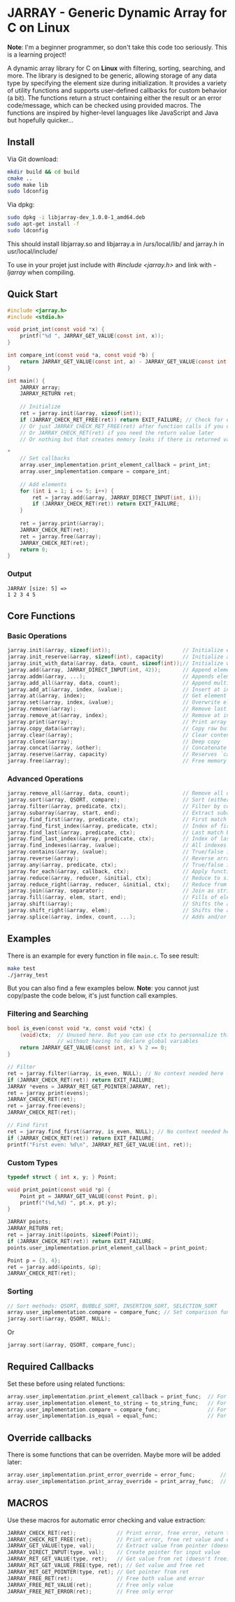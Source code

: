 # JARRAY - Generic Dynamic Array for C on Linux

**Note**: I'm a beginner programmer, so don't take this code too seriously. This is a learning project!

A dynamic array library for C on **Linux** with filtering, sorting, searching, and more. The library is designed to be generic, allowing storage of any data type by specifying the element size during initialization. 
It provides a variety of utility functions and supports user-defined callbacks for custom behavior (a bit). The functions return a struct containing either the result or an error code/message, which can be checked using provided macros. 
The functions are inspired by higher-level languages like JavaScript and Java but hopefully quicker...

## Install

Via Git download:
```bash
mkdir build && cd build
cmake ..
sudo make lib
sudo ldconfig
```

Via dpkg:

```bash
sudo dpkg -i libjarray-dev_1.0.0-1_amd64.deb
sudo apt-get install -f
sudo ldconfig
```
This should install libjarray.so and libjarray.a in /urs/local/lib/ and jarray.h in usr/local/include/

To use in your projet just include with *#include <jarray.h>* and link with *-ljarray* when compiling.

## Quick Start

```c
#include <jarray.h>
#include <stdio.h>

void print_int(const void *x) {
    printf("%d ", JARRAY_GET_VALUE(const int, x));
}

int compare_int(const void *a, const void *b) {
    return JARRAY_GET_VALUE(const int, a) - JARRAY_GET_VALUE(const int, b);
}

int main() {
    JARRAY array;
    JARRAY_RETURN ret;
    
    // Initialize
    ret = jarray.init(&array, sizeof(int));
    if (JARRAY_CHECK_RET_FREE(ret)) return EXIT_FAILURE; // Check for errors and return
    // Or just JARRAY_CHECK_RET_FREE(ret) after function calls if you don't need to return
    // Or JARRAY_CHECK_RET(ret) if you need the return value later
    // Or nothing but that creates memory leaks if there is returned value or an error

*
    // Set callbacks
    array.user_implementation.print_element_callback = print_int;
    array.user_implementation.compare = compare_int;
    
    // Add elements
    for (int i = 1; i <= 5; i++) {
        ret = jarray.add(&array, JARRAY_DIRECT_INPUT(int, i));
        if (JARRAY_CHECK_RET(ret)) return EXIT_FAILURE;
    }
    
    ret = jarray.print(&array);
    JARRAY_CHECK_RET(ret);
    ret = jarray.free(&array);
    JARRAY_CHECK_RET(ret);
    return 0;
}
```
### Output

```
JARRAY [size: 5] =>
1 2 3 4 5 
```



## Core Functions

### Basic Operations
```c
jarray.init(&array, sizeof(int));                       // Initialize empty array
jarray.init_reserve(&array, sizeof(int), capacity)      // Initialize array and reserve memory
jarray.init_with_data(&array, data, count, sizeof(int));// Initialize with raw data
jarray.add(&array, JARRAY_DIRECT_INPUT(int, 42));       // Append element
jarray.addm(&array, ...);                               // Appends elements to the end of the array.
jarray.add_all(&array, data, count);                    // Append multiple elements
jarray.add_at(&array, index, &value);                   // Insert at index
jarray.at(&array, index);                               // Get element at index
jarray.set(&array, index, &value);                      // Overwrite element
jarray.remove(&array);                                  // Remove last element (and returns copy)
jarray.remove_at(&array, index);                        // Remove at index (and returns copy)
jarray.print(&array);                                   // Print array (needs print_element_callback)
jarray.copy_data(&array);                               // Copy raw buffer
jarray.clear(&array);                                   // Clear contents
jarray.clone(&array);                                   // Deep copy
jarray.concat(&array, &other);                          // Concatenate two arrays
jarray.reserve(&array, capacity)                        // Reserves `capacity * array->_elem_size` bytes for the array, and sets `array->_min_alloc` to `capacity`
jarray.free(&array);                                    // Free memory
```

### Advanced Operations
```c
jarray.remove_all(&array, data, count);                 // Remove all occurrences of given data
jarray.sort(&array, QSORT, compare);                    // Sort (either compare callback in arg or in user_implementation)
jarray.filter(&array, predicate, ctx);                  // Filter by condition (predicate callback and optional context)
jarray.subarray(&array, start, end);                    // Extract subarray
jarray.find_first(&array, predicate, ctx);              // First match by predicate
jarray.find_first_index(&array, predicate, ctx);        // Index of first match by predicate
jarray.find_last(&array, predicate, ctx);               // Last match by predicate
jarray.find_last_index(&array, predicate, ctx);         // Index of last match by predicate
jarray.find_indexes(&array, &value);                    // All indexes of a value
jarray.contains(&array, &value);                        // True/false if value exists
jarray.reverse(&array);                                 // Reverse array
jarray.any(&array, predicate, ctx);                     // True/false if any element matches predicate
jarray.for_each(&array, callback, ctx);                 // Apply function to each element
jarray.reduce(&array, reducer, &initial, ctx);          // Reduce to single value
jarray.reduce_right(&array, reducer, &initial, ctx);    // Reduce from the right to single value
jarray.join(&array, separator);                         // Join as string (requires element_to_string callback)
jarray.fill(&array, elem, start, end);                  // Fills of elem the jarray from start to end index
jarray.shift(&array);                                   // Shifts the array to the left and discards the first element.
jarray.shift_right(&array, elem);                       // Shifts the array to the right and adds elem at index 0.
jarray.splice(&array, index, count, ...);               // Adds and/or removes array elements.
```

## Examples

There is an example for every function in file `main.c`. To see result:
```bash
make test
./jarray_test
```
But you can also find a few examples below. **Note**: you cannot just copy/paste the code below, it's just function call examples.

### Filtering and Searching
```c
bool is_even(const void *x, const void *ctx) {
    (void)ctx;  // Unused here. But you can use ctx to personnalize this function
                // without having to declare global variables
    return JARRAY_GET_VALUE(const int, x) % 2 == 0;
}

// Filter
ret = jarray.filter(&array, is_even, NULL); // No context needed here -> NULL
if (JARRAY_CHECK_RET(ret)) return EXIT_FAILURE;
JARRAY *evens = JARRAY_RET_GET_POINTER(JARRAY, ret);
ret = jarray.print(evens);
JARRAY_CHECK_RET(ret);
ret = jarray.free(evens);
JARRAY_CHECK_RET(ret);

// Find first
ret = jarray.find_first(&array, is_even, NULL); // No context needed here -> NULL
if (JARRAY_CHECK_RET(ret)) return EXIT_FAILURE;
printf("First even: %d\n", JARRAY_RET_GET_VALUE(int, ret));
```

### Custom Types
```c
typedef struct { int x, y; } Point;

void print_point(const void *p) {
    Point pt = JARRAY_GET_VALUE(const Point, p);
    printf("(%d,%d) ", pt.x, pt.y);
}

JARRAY points;
JARRAY_RETURN ret;
ret = jarray.init(&points, sizeof(Point));
if (JARRAY_CHECK_RET(ret)) return EXIT_FAILURE;
points.user_implementation.print_element_callback = print_point;

Point p = {3, 4};
ret = jarray.add(&points, &p);
JARRAY_CHECK_RET(ret);
```

### Sorting
```c
// Sort methods: QSORT, BUBBLE_SORT, INSERTION_SORT, SELECTION_SORT
array.user_implementation.compare = compare_func; // Set comparison function
jarray.sort(&array, QSORT, NULL);
```
Or
```c
jarray.sort(&array, QSORT, compare_func);
```

## Required Callbacks

Set these before using related functions:
```c
array.user_implementation.print_element_callback = print_func;  // For print()
array.user_implementation.element_to_string = to_string_func;   // For join()
array.user_implementation.compare = compare_func;               // For sort()
array.user_implementation.is_equal = equal_func;                // For contains(), find_indexes()
```

## Override callbacks

There is some functions that can be overriden. Maybe more will be added later:
```c
array.user_implementation.print_error_override = error_func;        // For error printing
array.user_implementation.print_array_override = print_array_func;  // For print() override
```

## MACROS

Use these macros for automatic error checking and value extraction:
```c
JARRAY_CHECK_RET(ret);             // Print error, free error, return true if error -> if you need ret value later
JARRAY_CHECK_RET_FREE(ret);        // Print error, free ret value and error, return true if error -> if you don't need ret value later
JARRAY_GET_VALUE(type, val);       // Extract value from pointer (doesn't free)
JARRAY_DIRECT_INPUT(type, val);    // Create pointer for input value
JARRAY_RET_GET_VALUE(type, ret);   // Get value from ret (doesn't free)
JARRAY_RET_GET_VALUE_FREE(type, ret); // Get value and free ret
JARRAY_RET_GET_POINTER(type, ret); // Get pointer from ret
JARRAY_FREE_RET(ret);              // Free both value and error
JARRAY_FREE_RET_VALUE(ret);        // Free only value
JARRAY_FREE_RET_ERROR(ret);        // Free only error
```